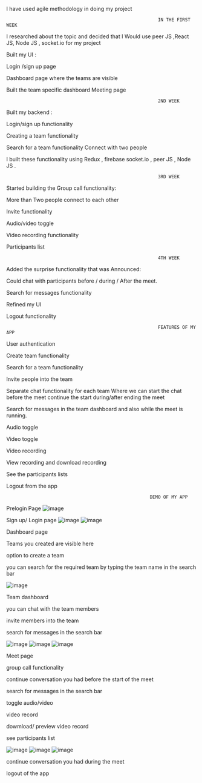 I have used agile methodology in doing my project

                                                            IN THE FIRST WEEK 

I researched about the topic and decided that I 
Would use peer JS ,React JS, Node JS , socket.io
for my project

Built my UI :

Login /sign up page

Dashboard page where the teams are visible

Built the team specific dashboard
Meeting page
 
 
                                                            2ND WEEK


Built my backend :

Login/sign up functionality

Creating a team functionality

Search for a team functionality
Connect with two people

I built these functionality using Redux , firebase socket.io , peer JS , Node JS . 

                                                            3RD WEEK



Started building the Group call functionality:

More than Two people connect to each other

Invite functionality

Audio/video toggle

Video recording functionality

Participants list 

                                                            4TH WEEK



Added the surprise functionality that was 
Announced:

Could chat with participants  before / during /
After the meet.

Search for messages functionality 

Refined my UI

Logout functionality




                                                            FEATURES OF MY APP

User authentication 

Create team functionality

Search for a team functionality

Invite people into the team 

Separate chat functionality for each team 
 Where we can start the chat before the meet 
 continue the start during/after ending the meet
    
Search for messages in the team dashboard and 
 also while the meet is running.
   
Audio toggle

Video toggle

Video recording 

View recording and download recording

See the participants lists 

Logout from the app


                                                         DEMO OF MY APP
Prelogin Page 
![image](https://user-images.githubusercontent.com/72563697/125573478-f93ea52b-2457-419c-8e47-1d8ec4f30652.png)

Sign up/ Login page 
![image](https://user-images.githubusercontent.com/72563697/125573529-cde15281-fe5e-4f36-81ae-a734119c7b37.png)
![image](https://user-images.githubusercontent.com/72563697/125573544-662b5e43-cfc4-452a-95f7-03be481aa3a4.png)

  Dashboard page
  
  Teams you created are visible here
  
  option to create a team
  
  you can search for the required team by typing the team name in the search bar
  
![image](https://user-images.githubusercontent.com/72563697/125572395-b9f76d63-eb8e-4f1e-802e-6429aefa1d8f.png)

Team dashboard

you can chat with the team members 

invite members into the team 

search for messages in the search bar

![image](https://user-images.githubusercontent.com/72563697/125572542-13e698d9-d032-4dda-9299-24978a1aaaa7.png)
![image](https://user-images.githubusercontent.com/72563697/125572586-91e76684-d01c-46ba-b5d1-817784b1a8dd.png)
![image](https://user-images.githubusercontent.com/72563697/125572605-5de5b2c7-d0bc-44e4-8a63-5174f39906e9.png)



Meet page

group call functionality

 continue conversation you had before the start of the meet
 
search for messages in the search bar

toggle audio/video

video record 

dowmload/ preview video record

see participants list

![image](https://user-images.githubusercontent.com/72563697/125572984-51a61544-97aa-409b-b79e-54d498c7249b.png)
![image](https://user-images.githubusercontent.com/72563697/125573036-27a7f18f-30e3-4747-a517-6d786cb37784.png)
![image](https://user-images.githubusercontent.com/72563697/125573194-c61256d6-b734-4b6e-a153-2d7bce0c389f.png)

continue conversation you had during the meet

logout of the app


